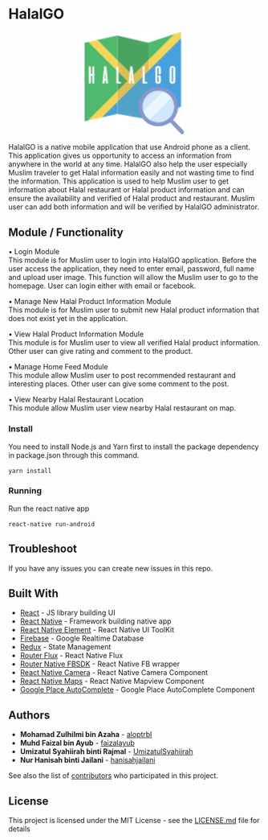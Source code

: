# HalalGO

<p align="center">
  <a href="https://github.com/aloptrbl/HalalGO/">
   <img src="/app/assets/images/logo.png" alt="HalalGO"  width="200" style="display='flex';justifyContent:'center'" />
  </a>
</p>
HalalGO is a native mobile application that use Android phone as a client. This application gives us opportunity to access an information from anywhere in the world at any time. HalalGO also help the user especially Muslim traveler to get Halal information easily and not wasting time to find the information. This application is used to help Muslim user to get information about Halal restaurant or Halal product information and can ensure the availability and verified of Halal product and restaurant. Muslim user can add both information and will be verified by HalalGO administrator.

## Module / Functionality

•	Login Module
<br>This module is for Muslim user to login into HalalGO application. 
Before the user access the application, they need to enter email, password, full name and upload user image. This function will allow the Muslim user to go to the homepage. User can login either with email or facebook.

•	Manage New Halal Product Information Module
<br>This module is for Muslim user to submit new Halal product information that does not exist yet in the application.

•	View Halal Product Information Module
<br>This module is for Muslim user to view all verified Halal product information. Other user can give rating and comment to the product.

•	Manage Home Feed Module
<br>This module allow Muslim user to post recommended restaurant and interesting places. Other user can give some comment to the post.

•	View Nearby Halal Restaurant Location
<br>This module allow Muslim user view nearby Halal restaurant on map.

### Install

You need to install Node.js and Yarn first to install the package dependency in package.json through this command.

```
yarn install
```

### Running

Run the react native app

```
react-native run-android
```

## Troubleshoot

If you have any issues you can create new issues in this repo.

## Built With
* [React](https://github.com/facebook/react) - JS library building UI 
* [React Native](https://github.com/facebook/react-native) - Framework building native app
* [React Native Element](https://github.com/react-native-training/react-native-elements) - React Native UI ToolKit
* [Firebase](https://github.com/invertase/react-native-firebase) - Google Realtime Database
* [Redux](https://github.com/reduxjs/redux/tree/master/docs) - State Management
* [Router Flux](https://github.com/aksonov/react-native-router-flux) - React Native Flux
* [Router Native FBSDK](https://github.com/facebook/react-native-fbsdk) - React Native FB wrapper
* [React Native Camera](https://github.com/react-native-community/react-native-camera) - React Native Camera Component
* [React Native Maps](https://github.com/react-community/react-native-maps) - React Native Mapview Component
* [Google Place AutoComplete](https://github.com/FaridSafi/react-native-google-places-autocomplete) - Google Place AutoComplete Component

## Authors

* **Mohamad Zulhilmi bin Azaha** - [aloptrbl](https://github.com/aloptrbl)
* **Muhd Faizal bin Ayub** - [faizalayub](https://github.com/faizalayub)
* **Umizatul Syahiirah binti Rajmal** - [UmizatulSyahiirah](https://github.com/UmizatulSyahiirah)
* **Nur Hanisah binti Jailani** - [hanisahjailani](https://github.com/hanisahjailani)

See also the list of [contributors](https://github.com/aloptrbl/HalalGO/contributors) who participated in this project.



## License

This project is licensed under the MIT License - see the [LICENSE.md](LICENSE.md) file for details

